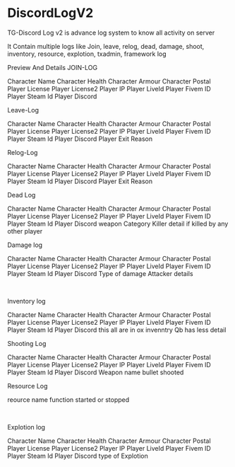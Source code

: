 # DiscordLogV2

TG-Discord Log v2 is advance log system to know all activity on server

It Contain multiple logs like Join, leave, relog, dead, damage, shoot, inventory, resource, explotion, txadmin, framework log

Preview And Details
JOIN-LOG

Character Name
Character Health
Character Armour
Character Postal
Player License
Player License2
Player IP
Player LiveId
Player Fivem ID
Player Steam Id
Player Discord


Leave-Log

Character Name
Character Health
Character Armour
Character Postal
Player License
Player License2
Player IP
Player LiveId
Player Fivem ID
Player Steam Id
Player Discord
Player Exit Reason


Relog-Log


Character Name
Character Health
Character Armour
Character Postal
Player License
Player License2
Player IP
Player LiveId
Player Fivem ID
Player Steam Id
Player Discord
Player Exit Reason


Dead Log

Character Name
Character Health
Character Armour
Character Postal
Player License
Player License2
Player IP
Player LiveId
Player Fivem ID
Player Steam Id
Player Discord
weapon
Category
Killer detail if killed by any other player


Damage log

Character Name
Character Health
Character Armour
Character Postal
Player License
Player License2
Player IP
Player LiveId
Player Fivem ID
Player Steam Id
Player Discord
Type of damage
Attacker details

​

Inventory log 

Character Name
Character Health
Character Armour
Character Postal
Player License
Player License2
Player IP
Player LiveId
Player Fivem ID
Player Steam Id
Player Discord
this all are in ox invenntry Qb has less detail




Shooting Log

Character Name
Character Health
Character Armour
Character Postal
Player License
Player License2
Player IP
Player LiveId
Player Fivem ID
Player Steam Id
Player Discord
Weapon name
bullet shooted



Resource Log

reource name
function started or stopped

​ 

Explotion log

Character Name
Character Health
Character Armour
Character Postal
Player License
Player License2
Player IP
Player LiveId
Player Fivem ID
Player Steam Id
Player Discord
type of Explotion



